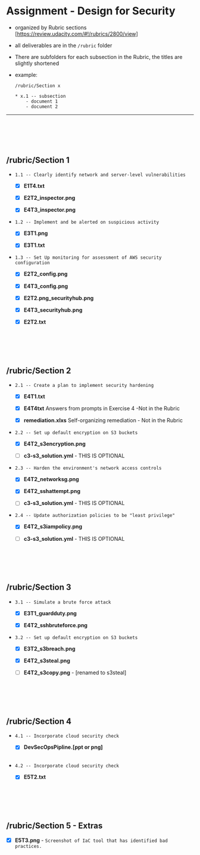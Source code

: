 
# Assignment - Design for Security
- organized by Rubric sections [https://review.udacity.com/#!/rubrics/2800/view]
- all deliverables are in the `/rubric` folder
- There are subfolders for each subsection in the Rubric, the titles are slightly shortened
- example:

      /rubric/Section x

      * x.1 -- subsection 
          - document 1
          - document 2

---
<br/><br/>
---


## /rubric/Section 1

- `1.1 -- Clearly identify network and server-level vulnerabilities`
  
  - [x] **E1T4.txt** 
  
  - [x] **E2T2_inspector.png**
  
  - [x] **E4T3_inspector.png** 


- `1.2 -- Implement and be alerted on suspicious activity`
  
  - [x] **E3T1.png** 

  - [x] **E3T1.txt**


- `1.3 -- Set Up monitoring for assessment of AWS security configuration`
  
  - [x] **E2T2_config.png**
  
  - [x] **E4T3_config.png**
  
  - [x] **E2T2.png_securityhub.png** 
  
  - [x] **E4T3_securityhub.png** 
  
  - [x] **E2T2.txt** 

<br/><br/>
---
## /rubric/Section 2

- `2.1 -- Create a plan to implement security hardening`
  - [x] **E4T1.txt** 

  - [x] **E4T4txt** Answers from prompts in Exercise 4 -Not in the Rubric
  
  - [x] **remediation.xlxs** Self-organizing remediation - Not in the Rubric


- `2.2 -- Set up default encryption on S3 buckets`
  - [x] **E4T2_s3encryption.png** 

  - [ ] **c3-s3_solution.yml** - THIS IS OPTIONAL
 
- `2.3 -- Harden the environment's network access controls`
  
  - [x] **E4T2_networksg.png**  
  
  - [x] **E4T2_sshattempt.png**
  
  - [ ] **c3-s3_solution.yml** - THIS IS OPTIONAL

- `2.4 -- Update authorization policies to be "least privilege"`
  
  - [x] **E4T2_s3iampolicy.png** 
  
  - [ ] **c3-s3_solution.yml** - THIS IS OPTIONAL

<br/><br/>
---
## /rubric/Section 3
- `3.1 -- Simulate a brute force attack`
  - [x] **E3T1_guardduty.png** 

  - [x] **E4T2_sshbruteforce.png** 

- `3.2 -- Set up default encryption on S3 buckets`
 
  - [x] **E3T2_s3breach.png** 

  - [x] **E4T2_s3steal.png**

  - [ ] **E4T2_s3copy.png**  - [renamed to s3steal] 

<br/><br/>
---
## /rubric/Section 4

- `4.1 -- Incorporate cloud security check`
  - [x] **DevSecOpsPipline.[ppt or png]**
<br/><br/>
- `4.2 -- Incorporate cloud security check`
 
  - [x]  **E5T2.txt** 

<br/><br/>
---
## /rubric/Section 5 - Extras

  - [x] **E5T3.png** - `Screenshot of IaC tool that has identified bad practices.`


